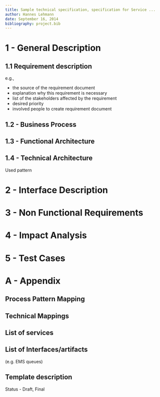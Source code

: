 ```yaml
---
title: Sample technical specification, specification for Service ...
author: Hannes Lehmann
date: September 16, 2014
bibliography: project.bib
---
```




# 1 - General Description
## 1.1 Requirement description
e.g., 
* the source of the requirement document
* explanation why this requirement is necessary
* list of the stakeholders affected by the requirement
* desired priority
* involved people to create requirement document

## 1.2 - Business Process

## 1.3 - Functional Architecture

## 1.4 - Technical Architecture
Used pattern

# 2 - Interface Description

# 3 - Non Functional Requirements

# 4 - Impact Analysis

# 5 - Test Cases

# A - Appendix
## Process Pattern Mapping
## Technical Mappings
## List of services
## List of Interfaces/artifacts
(e.g. EMS queues)

## Template description
Status - Draft, Final

